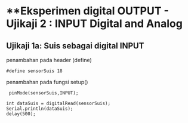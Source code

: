 # **Eksperimen digital OUTPUT - Ujikaji 2 : INPUT Digital and Analog


## Ujikaji 1a: Suis sebagai **digital INPUT**

penambahan pada header (define)
```
#define sensorSuis 18
```
penambahan pada fungsi setup()
```
 pinMode(sensorSuis,INPUT);
```
```
int dataSuis = digitalRead(sensorSuis);
Serial.println(dataSuis);
delay(500);
```

